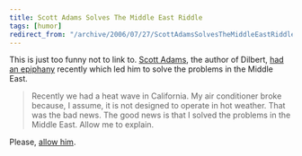 ```yaml
---
title: Scott Adams Solves The Middle East Riddle
tags: [humor]
redirect_from: "/archive/2006/07/27/ScottAdamsSolvesTheMiddleEastRiddle.aspx/"
---
```


This is just too funny not to link to. [Scott Adams](http://dilbertblog.typepad.com/the_dilbert_blog/ "The Dilbert Blog"),
the author of Dilbert, [had an epiphany](http://dilbertblog.typepad.com/the_dilbert_blog/2006/07/heat_wave.html "Heat Wave Epiphany") recently which led him to solve the problems in the Middle East.

> Recently we had a heat wave in California. My air conditioner broke
> because, I assume, it is not designed to operate in hot weather. That
> was the bad news. The good news is that I solved the problems in the
> Middle East. Allow me to explain.

Please, [allow him](http://dilbertblog.typepad.com/the_dilbert_blog/2006/07/heat_wave.html "Heat Wave Epiphany").

